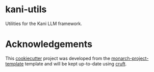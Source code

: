 # kani-utils

Utilities for the Kani LLM framework.

# Acknowledgements

This [cookiecutter](https://cookiecutter.readthedocs.io/en/stable/README.html) project was developed from the [monarch-project-template](https://github.com/monarch-initiative/monarch-project-template) template and will be kept up-to-date using [cruft](https://cruft.github.io/cruft/).
